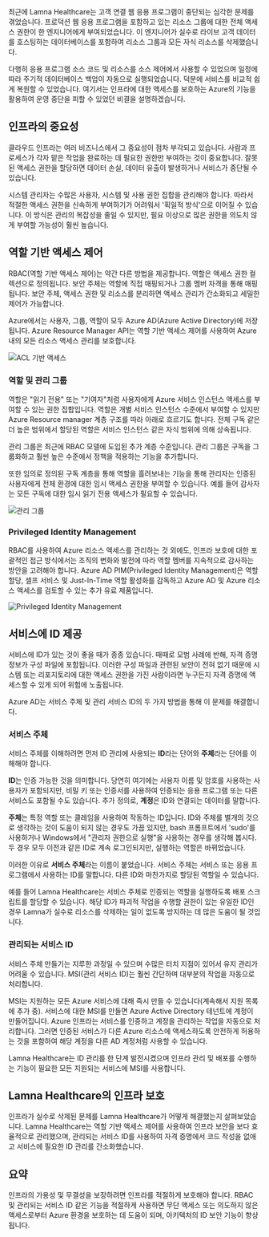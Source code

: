 최근에 Lamna Healthcare는 고객 연결 웹 응용 프로그램이 중단되는 심각한 문제를 겪었습니다. 프로덕션 웹 응용 프로그램을 포함하고 있는 리소스 그룹에 대한 전체 액세스 권한이 한 엔지니어에게 부여되었습니다. 이 엔지니어가 실수로 라이브 고객 데이터를 호스팅하는 데이터베이스를 포함하여 리소스 그룹과 모든 자식 리소스를 삭제했습니다. 

다행히 응용 프로그램 소스 코드 및 리소스를 소스 제어에서 사용할 수 있었으며 일정에 따라 주기적 데이터베이스 백업이 자동으로 실행되었습니다. 덕분에 서비스를 비교적 쉽게 복원할 수 있었습니다. 여기서는 인프라에 대한 액세스를 보호하는 Azure의 기능을 활용하여 운영 중단을 피할 수 있었던 비결을 설명하겠습니다.

## <a name="criticality-of-infrastructure"></a>인프라의 중요성

클라우드 인프라는 여러 비즈니스에서 그 중요성이 점차 부각되고 있습니다. 사람과 프로세스가 각자 맡은 작업을 완료하는 데 필요한 권한만 부여하는 것이 중요합니다. 잘못된 액세스 권한을 할당하면 데이터 손실, 데이터 유출이 발생하거나 서비스가 중단될 수 있습니다. 

시스템 관리자는 수많은 사용자, 시스템 및 사용 권한 집합을 관리해야 합니다. 따라서 적절한 액세스 권한을 신속하게 부여하기가 어려워서 '획일적 방식'으로 이어질 수 있습니다. 이 방식은 관리의 복잡성을 줄일 수 있지만, 필요 이상으로 많은 권한을 의도치 않게 부여할 가능성이 훨씬 높습니다.

## <a name="role-based-access-control"></a>역할 기반 액세스 제어

RBAC(역할 기반 액세스 제어)는 약간 다른 방법을 제공합니다. 역할은 액세스 권한 컬렉션으로 정의됩니다. 보안 주체는 역할에 직접 매핑되거나 그룹 멤버 자격을 통해 매핑됩니다. 보안 주체, 액세스 권한 및 리소스를 분리하면 액세스 관리가 간소화되고 세밀한 제어가 가능합니다.

Azure에서는 사용자, 그룹, 역할이 모두 Azure AD(Azure Active Directory)에 저장됩니다. Azure Resource Manager API는 역할 기반 액세스 제어를 사용하여 Azure 내의 모든 리소스 액세스 관리를 보호합니다.

![ACL 기반 액세스](../media-draft/ACL_Based_Access.png)

<!-- ![Role-based access control](../media-draft/Role_Based_Access.png)
 -->

### <a name="roles--management-groups"></a>역할 및 관리 그룹

역할은 "읽기 전용" 또는 "기여자"처럼 사용자에게 Azure 서비스 인스턴스 액세스를 부여할 수 있는 권한 집합입니다. 역할은 개별 서비스 인스턴스 수준에서 부여할 수 있지만 Azure Resource manager 계층 구조를 따라 아래로 흐르기도 합니다. 전체 구독 같은 더 높은 범위에서 할당된 역할은 서비스 인스턴스 같은 자식 범위에 의해 상속됩니다. 

관리 그룹은 최근에 RBAC 모델에 도입된 추가 계층 수준입니다. 관리 그룹은 구독을 그룹화하고 훨씬 높은 수준에서 정책을 적용하는 기능을 추가합니다.

또한 임의로 정의된 구독 계층을 통해 역할을 흘려보내는 기능을 통해 관리자는 인증된 사용자에게 전체 환경에 대한 임시 액세스 권한을 부여할 수 있습니다. 예를 들어 감사자는 모든 구독에 대한 임시 읽기 전용 액세스가 필요할 수 있습니다.

![관리 그룹](../media-draft/management_groups.png)

### <a name="privileged-identity-management"></a>Privileged Identity Management

RBAC를 사용하여 Azure 리소스 액세스를 관리하는 것 외에도, 인프라 보호에 대한 포괄적인 접근 방식에서는 조직의 변화와 발전에 따라 역할 멤버를 지속적으로 감사하는 방안을 고려해야 합니다. Azure AD PIM(Privileged Identity Management)은 역할 할당, 셀프 서비스 및 Just-In-Time 역할 활성화를 감독하고 Azure AD 및 Azure 리소스 액세스를 검토할 수 있는 추가 유료 제품입니다.

![Privileged Identity Management](../media-draft/PIM_Dashboard.PNG)

## <a name="providing-identities-to-services"></a>서비스에 ID 제공

서비스에 ID가 있는 것이 좋을 때가 종종 있습니다. 때때로 모범 사례에 반해, 자격 증명 정보가 구성 파일에 포함됩니다. 이러한 구성 파일과 관련된 보안이 전혀 없기 때문에 시스템 또는 리포지토리에 대한 액세스 권한을 가진 사람이라면 누구든지 자격 증명에 액세스할 수 있게 되어 위험에 노출됩니다.

Azure AD는 서비스 주체 및 관리 서비스 ID의 두 가지 방법을 통해 이 문제를 해결합니다.

### <a name="service-principals"></a>서비스 주체

서비스 주체를 이해하려면 먼저 ID 관리에 사용되는 **ID**라는 단어와 **주체**라는 단어를 이해해야 합니다.

**ID**는 인증 가능한 것을 의미합니다. 당연히 여기에는 사용자 이름 및 암호를 사용하는 사용자가 포함되지만, 비밀 키 또는 인증서를 사용하여 인증되는 응용 프로그램 또는 다른 서비스도 포함될 수도 있습니다. 추가 정의로, **계정**은 ID와 연결되는 데이터를 말합니다.

**주체**는 특정 역할 또는 클레임을 사용하여 작동하는 ID입니다. ID와 주체를 별개의 것으로 생각하는 것이 도움이 되지 않는 경우도 가끔 있지만, bash 프롬프트에서 'sudo'를 사용하거나 Windows에서 "관리자 권한으로 실행"을 사용하는 경우를 생각해 봅시다. 두 경우 모두 이전과 같은 ID로 계속 로그인되지만, 실행하는 역할은 바뀌었습니다.

이러한 이유로 **서비스 주체**라는 이름이 붙었습니다. 서비스 주체는 서비스 또는 응용 프로그램에서 사용하는 ID를 말합니다. 다른 ID와 마찬가지로 할당된 역할일 수 있습니다. 

예를 들어 Lamna Healthcare는 서비스 주체로 인증되는 역할을 실행하도록 배포 스크립트를 할당할 수 있습니다. 해당 ID가 파괴적 작업을 수행할 권한이 있는 유일한 ID인 경우 Lamna가 실수로 리소스를 삭제하는 일이 없도록 방지하는 데 많은 도움이 될 것입니다.

### <a name="managed-service-identities"></a>관리되는 서비스 ID

서비스 주체 만들기는 지루한 과정일 수 있으며 수많은 터치 지점이 있어서 유지 관리가 어려울 수 있습니다. MSI(관리 서비스 ID)는 훨씬 간단하며 대부분의 작업을 자동으로 처리합니다. 

MSI는 지원하는 모든 Azure 서비스에 대해 즉시 만들 수 있습니다(계속해서 지원 목록에 추가 중). 서비스에 대한 MSI를 만들면 Azure Active Directory 테넌트에 계정이 만들어집니다. Azure 인프라는 서비스를 인증하고 계정을 관리하는 작업을 자동으로 처리합니다. 그러면 인증된 서비스가 다른 Azure 리소스에 액세스하도록 안전하게 허용하는 것을 포함하여 해당 계정을 다른 AD 계정처럼 사용할 수 있습니다.

Lamna Healthcare는 ID 관리를 한 단계 발전시켰으며 인프라 관리 및 배포를 수행하는 기능이 필요한 모든 지원되는 서비스에 MSI를 사용합니다.

## <a name="infrastructure-protection-at-lamna-healthcare"></a>Lamna Healthcare의 인프라 보호

인프라가 실수로 삭제된 문제를 Lamna Healthcare가 어떻게 해결했는지 살펴보았습니다. Lamna Healthcare는 역할 기반 액세스 제어를 사용하여 인프라 보안을 보다 효율적으로 관리했으며, 관리되는 서비스 ID를 사용하여 자격 증명에서 코드 작성을 없애고 서비스에 필요한 ID 관리를 간소화했습니다.

## <a name="summary"></a>요약

인프라의 가용성 및 무결성을 보장하려면 인프라를 적절하게 보호해야 합니다. RBAC 및 관리되는 서비스 ID 같은 기능을 적절하게 사용하면 무단 액세스 또는 의도하지 않은 액세스로부터 Azure 환경을 보호하는 데 도움이 되며, 아키텍처의 ID 보안 기능이 향상됩니다.